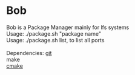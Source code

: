 # Bob
Bob is a Package Manager mainly for lfs systems <br/>
Usage: ./package.sh "package name" <br/>
Usage: ./package.sh list, to list all ports
<br/> <br/>
Dependencies:
[git](https://github.com/git/git) <br/>
make <br/>
[cmake](https://github.com/Kitware/CMake)
